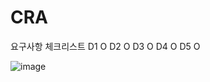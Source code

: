 # CRA

요구사항 체크리스트
D1 O
D2 O
D3 O
D4 O
D5 O

![image](https://github.com/user-attachments/assets/2f3abc09-0c4e-4cbb-9337-811a246ce1f4)
